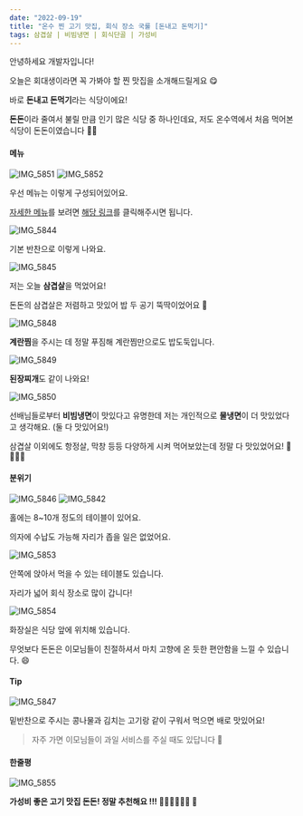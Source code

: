 ```yaml
---
date: "2022-09-19"
title: "온수 찐 고기 맛집, 회식 장소 국룰 [돈내고 돈먹기]"
tags: 삼겹살 | 비빔냉면 | 회식단골 | 가성비
---
```


안녕하세요 개발자입니다!

오늘은 회대생이라면 꼭 가봐야 할 찐 맛집을 소개해드릴게요 😋

바로 **돈내고 돈먹기**라는 식당이에요!

**돈돈**이라 줄여서 불릴 만큼 인기 많은 식당 중 하나인데요, 저도 온수역에서 처음 먹어본 식당이 돈돈이였습니다 👴🏻

#### 메뉴

![IMG_5851](https://user-images.githubusercontent.com/63100352/191218127-ed4fdadb-3ab0-461f-b8f5-f5fcc7d22a7a.jpeg)
![IMG_5852](https://user-images.githubusercontent.com/63100352/191218068-bf0bd57c-864d-44c4-879b-1203a7f0c3ab.jpeg)

우선 메뉴는 이렇게 구성되어있어요.

[자세한 메뉴](https://www.onsuyum.com/Detail/%EB%8F%88%EB%82%B4%EA%B3%A0%EB%8F%88%EB%A8%B9%EA%B8%B0)를 보려면 [해당 링크](https://www.onsuyum.com/Detail/%EB%8F%88%EB%82%B4%EA%B3%A0%EB%8F%88%EB%A8%B9%EA%B8%B0)를 클릭해주시면 됩니다.

![IMG_5844](https://user-images.githubusercontent.com/63100352/191328909-d06ad43f-4766-4b5e-b48d-c5df05aa75ea.jpeg)

기본 반찬으로 이렇게 나와요.

![IMG_5845](https://user-images.githubusercontent.com/63100352/191328175-066a380a-6b3b-4b0a-8b61-57a5397d0f6d.jpeg)

저는 오늘 **삼겹살**을 먹었어요!

돈돈의 삼겹살은 저렴하고 맛있어 밥 두 공기 뚝딱이었어요 🤭

![IMG_5848](https://user-images.githubusercontent.com/63100352/191328490-2f076168-8dd6-4c24-988e-8b303f00be47.jpeg)

**계란찜**을 주시는 데 정말 푸짐해 계란찜만으로도 밥도둑입니다.

![IMG_5849](https://user-images.githubusercontent.com/63100352/191328742-5a0c164f-2245-41ab-8006-7c004bb13394.jpeg)

**된장찌개**도 같이 나와요!

![IMG_5850](https://user-images.githubusercontent.com/63100352/191328495-d61fcc90-cbb7-434b-846b-b58c99025807.jpeg)

선배님들로부터 **비빔냉면**이 맛있다고 유명한데 저는 개인적으로 **물냉면**이 더 맛있었다고 생각해요. (둘 다 맛있어요!)

삼겹살 이외에도 항정살, 막창 등등 다양하게 시켜 먹어보았는데 정말 다 맛있었어요! 🍖🍗🍖🍗

#### 분위기

![IMG_5846](https://user-images.githubusercontent.com/63100352/191329331-abb4aab0-c9e3-49dc-8efd-3747a4c0a673.jpeg)
![IMG_5842](https://user-images.githubusercontent.com/63100352/191329341-c8fd4e08-8e59-476a-9b7f-d5f69eb8c13d.jpeg)

홀에는 8~10개 정도의 테이블이 있어요.

의자에 수납도 가능해 자리가 좁을 일은 없었어요.

![IMG_5853](https://user-images.githubusercontent.com/63100352/191329432-fdf50619-4e6f-4704-af58-303870e2b333.jpeg)

안쪽에 앉아서 먹을 수 있는 테이블도 있습니다.

자리가 넓어 회식 장소로 많이 갑니다!

![IMG_5854](https://user-images.githubusercontent.com/63100352/191329607-7e484720-e9a2-4500-bf4c-6bed7aa76bef.jpeg)

화장실은 식당 앞에 위치해 있습니다.

무엇보다 돈돈은 이모님들이 친절하셔서 마치 고향에 온 듯한 편안함을 느낄 수 있습니다. 😄

#### Tip

![IMG_5847](https://user-images.githubusercontent.com/63100352/191328152-b180d96e-6dc7-41b7-842f-e296a3d4bad2.jpeg)

밑반찬으로 주시는 콩나물과 김치는 고기랑 같이 구워서 먹으면 배로 맛있어요!

> 자주 가면 이모님들이 과일 서비스를 주실 때도 있답니다 🍉

#### 한줄평

![IMG_5855](https://user-images.githubusercontent.com/63100352/191334082-565f2842-dd24-4919-b0c5-ec925c00a9e0.jpeg)

**가성비 좋은 고기 맛집 돈돈! 정말 추천해요 !!! 👍🏻👍🏻👍🏻 🥩**
